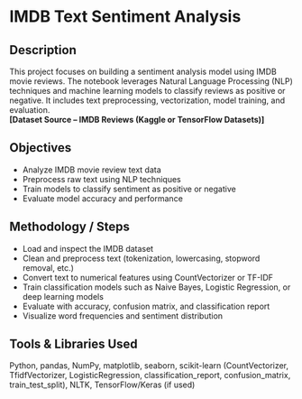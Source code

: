 # IMDB Text Sentiment Analysis

## Description  
This project focuses on building a sentiment analysis model using IMDB movie reviews. The notebook leverages Natural Language Processing (NLP) techniques and machine learning models to classify reviews as positive or negative. It includes text preprocessing, vectorization, model training, and evaluation.  
**[Dataset Source – IMDB Reviews (Kaggle or TensorFlow Datasets)]**

## Objectives  
- Analyze IMDB movie review text data  
- Preprocess raw text using NLP techniques  
- Train models to classify sentiment as positive or negative  
- Evaluate model accuracy and performance  

## Methodology / Steps  
- Load and inspect the IMDB dataset  
- Clean and preprocess text (tokenization, lowercasing, stopword removal, etc.)  
- Convert text to numerical features using CountVectorizer or TF-IDF  
- Train classification models such as Naive Bayes, Logistic Regression, or deep learning models  
- Evaluate with accuracy, confusion matrix, and classification report  
- Visualize word frequencies and sentiment distribution  

## Tools & Libraries Used  
Python, pandas, NumPy, matplotlib, seaborn, scikit-learn (CountVectorizer, TfidfVectorizer, LogisticRegression, classification_report, confusion_matrix, train_test_split), NLTK, TensorFlow/Keras (if used)
